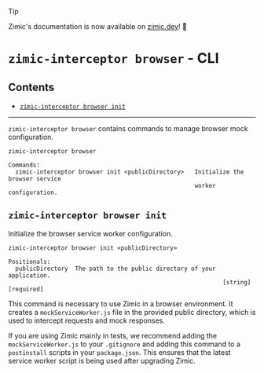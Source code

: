 > [!TIP]
>
> Zimic's documentation is now available on [zimic.dev](https://zimic.dev)! :tada:

# `zimic-interceptor browser` - CLI <!-- omit from toc -->

## Contents <!-- omit from toc -->

- [`zimic-interceptor browser init`](#zimic-interceptor-browser-init)

---

`zimic-interceptor browser` contains commands to manage browser mock configuration.

```
zimic-interceptor browser

Commands:
  zimic-interceptor browser init <publicDirectory>   Initialize the browser service
                                                     worker configuration.
```

## `zimic-interceptor browser init`

Initialize the browser service worker configuration.

```
zimic-interceptor browser init <publicDirectory>

Positionals:
  publicDirectory  The path to the public directory of your application.
                                                             [string] [required]
```

This command is necessary to use Zimic in a browser environment. It creates a `mockServiceWorker.js` file in the
provided public directory, which is used to intercept requests and mock responses.

If you are using Zimic mainly in tests, we recommend adding the `mockServiceWorker.js` to your `.gitignore` and adding
this command to a `postinstall` scripts in your `package.json`. This ensures that the latest service worker script is
being used after upgrading Zimic.
